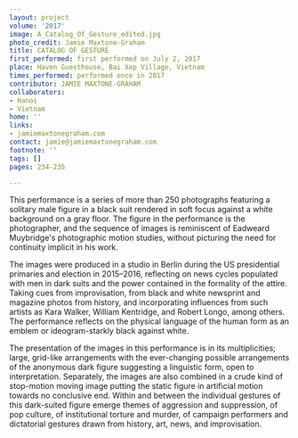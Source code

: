 ```yaml
---
layout: project
volume: '2017'
image: A_Catalog_Of_Gesture_edited.jpg
photo_credit: Jamie Maxtone-Graham
title: CATALOG OF GESTURE
first_performed: first performed on July 2, 2017
place: Haven Guesthouse, Bai Xep Village, Vietnam
times_performed: performed once in 2017
contributor: JAMIE MAXTONE-GRAHAM
collaborators:
- Hanoi
- Vietnam
home: ''
links:
- jamiemaxtonegraham.com
contact: jamie@jamiemaxtonegraham.com
footnote: ''
tags: []
pages: 234-235

---
```


This performance is a series of more than 250 photographs featuring a solitary male figure in a black suit rendered in soft focus against a white background on a gray floor. The figure in the performance is the photographer, and the sequence of images is reminiscent of Eadweard Muybridge's photographic motion studies, without picturing the need for continuity implicit in his work.

The images were produced in a studio in Berlin during the US presidential primaries and election in 2015–2016, reflecting on news cycles populated with men in dark suits and the power contained in the formality of the attire. Taking cues from improvisation, from black and white newsprint and magazine photos from history, and incorporating influences from such artists as Kara Walker, William Kentridge, and Robert Longo, among others. The performance reflects on the physical language of the human form as an emblem or ideogram-starkly black against white.

The presentation of the images in this performance is in its multiplicities; large, grid-like arrangements with the ever-changing possible arrangements of the anonymous dark figure suggesting a linguistic form, open to interpretation. Separately, the images are also combined in a crude kind of stop-motion moving image putting the static figure in artificial motion towards no conclusive end. Within and between the individual gestures of this dark-suited figure emerge themes of aggression and suppression, of pop culture, of institutional torture and murder, of campaign performers and dictatorial gestures drawn from history, art, news, and improvisation.
